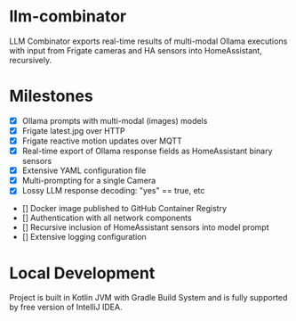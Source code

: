 # llm-combinator

LLM Combinator exports real-time results of multi-modal Ollama executions with input from Frigate cameras and HA sensors into HomeAssistant, recursively.

# Milestones

- [x] Ollama prompts with multi-modal (images) models
- [x] Frigate latest.jpg over HTTP
- [x] Frigate reactive motion updates over MQTT
- [x] Real-time export of Ollama response fields as HomeAssistant binary sensors
- [x] Extensive YAML configuration file
- [x] Multi-prompting for a single Camera
- [x] Lossy LLM response decoding: "yes" == true, etc
- [] Docker image published to GitHub Container Registry
- [] Authentication with all network components
- [] Recursive inclusion of HomeAssistant sensors into model prompt
- [] Extensive logging configuration

# Local Development

Project is built in Kotlin JVM with Gradle Build System and is fully supported by free version of IntelliJ IDEA.
